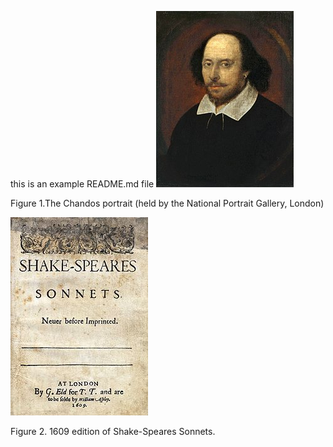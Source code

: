 this is an example README.md file
![fig_shakespeare](figures/shakespeare_portrait.jpg)

Figure 1.The Chandos portrait (held by the National Portrait Gallery, London)

![fig_sonnets](figures/shakespeare_sonnets.jpg)

Figure 2. 1609 edition of Shake-Speares Sonnets.
